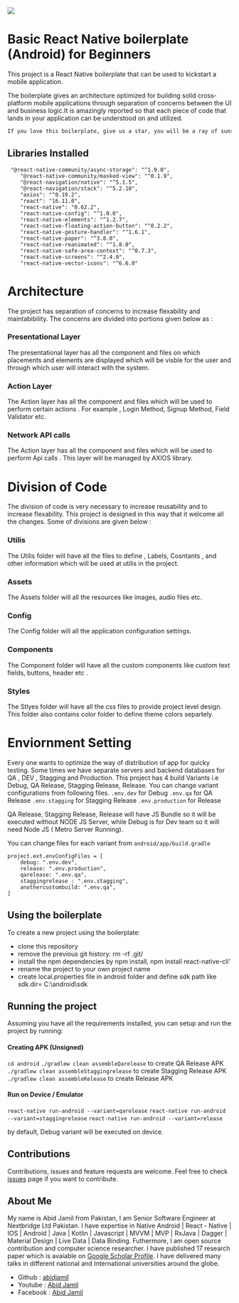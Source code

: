 
![](https://i.ibb.co/1nCDygJ/My-Post.png)
#  Basic React Native boilerplate (Android) for Beginners
This project is a React Native boilerplate that can be used to kickstart a mobile application.

The boilerplate gives an architecture optimized for building solid cross-platform mobile applications through separation of concerns between the UI and business logic.It is amazingly reported so that each piece of code that lands in your application can be understood on and utilized.

```bash
If you love this boilerplate, give us a star, you will be a ray of sunshine in our lives :)
```
## Libraries Installed 


     "@react-native-community/async-storage": "^1.9.0",
        "@react-native-community/masked-view": "^0.1.9",
        "@react-navigation/native": "^5.1.5",
        "@react-navigation/stack": "^5.2.10",
        "axios": "^0.19.2",
        "react": "16.11.0",
        "react-native": "0.62.2",
        "react-native-config": "^1.0.0",
        "react-native-elements": "^1.2.7",
        "react-native-floating-action-button": "^0.2.2",
        "react-native-gesture-handler": "^1.6.1",
        "react-native-paper": "^3.8.0",
        "react-native-reanimated": "^1.8.0",
        "react-native-safe-area-context": "^0.7.3",
        "react-native-screens": "^2.4.0",
        "react-native-vector-icons": "^6.6.0"

# Architecture
The project has separation of concerns to increase flexability and maintabibility. The concerns are divided into portions given below as : 

### Presentational Layer 
 The presentational layer has all the component and files on which placements and elements are displayed which will be visble for the user and through which user will interact with the system.
 ### Action Layer 
 The Action layer has all the component and files which will be used to perform certain actions . For example , Login Method, Signup Method, Field Validator etc.
 ### Network API calls
 The Action layer has all the component and files which will be used to perform Api calls . This layer will be managed by AXIOS library.  
 
 # Division of Code
 The division of code is very necessary to increase reusability and to increase flexability. This project is designed in this way that it welcome all the changes. Some of divisions are given below :
  ### Utilis
 The Utilis folder will have all the files to define , Labels, Cosntants , and other information which will be used at utilis in the project. 
   ### Assets
 The Assets folder will all the resources like images, audio files etc. 
   ### Config
 The Config folder will all the application configuration settings.
   ### Components
 The Component folder will have all the custom components like custom text fields, buttons, header etc .
   ### Styles
 The Stlyes folder will have all the css files to provide project level design. This folder also contains color folder to define theme colors separtely.
 
 # Enviornment Setting 
Every one wants to optimize the way of distribution of app for quicky testing. Some times we have separate servers and backend databases for QA , DEV , Stagging and Production. This project has 4 build Variants i.e Debug, QA Release, Stagging Release, Release.  You can change variant configurations from following files.
`.env.dev` for Debug
`.env.qa` for QA Release
 `.env.stagging` for Stagging Release
 `.env.production` for Release
 
 QA Release, Stagging Release, Release will have JS Bundle so it will be executed without NODE JS Server, while Debug is for Dev team so it will need Node JS ( Metro Server Running).
 
 You can change files for each variant from `android/app/build.gradle`
 
 

    project.ext.envConfigFiles = [
        debug: ".env.dev",
        release: ".env.production",
        qarelease: ".env.qa",
        staggingrelease : ".env.stagging",
        anothercustombuild: ".env.qa",
    ]
    
## Using the boilerplate 
To create a new project using the boilerplate:

- clone this repository
- remove the previous git history: rm -rf .git/
- install the npm dependencies by npm install, npm install  react-native-cli'
- rename the project to your own project name
- create local.properties file in android folder and define sdk path like sdk.dir= C\:\\android\\sdk
 
## Running the project
Assuming you have all the requirements installed, you can setup and run the project by running:

#### Creating APK (Unsigned)
`cd android`
`./gradlew clean assembleQarelease` to create QA Release APK
`./gradlew clean assembleStaggingrelease` to create Stagging Release APK
`./gradlew clean assembleRelease` to create Release APK

#### Run on Device / Emulator
`react-native run-android --variant=qarelease`
`react-native run-android --variant=staggingrelease`
`react-native run-android --variant=release`

by default, Debug variant will be executed on device. 

## Contributions 
Contributions, issues and feature requests are welcome.
Feel free to check [issues](https://github.com/abidjamil/React-Native-Boiler-Plate/issues "issues") page if you want to contribute.

## About Me
My name is Abid Jamil from Pakistan, I am Senior Software Engineer at Nextbridge Ltd Pakistan. I have expertise in Native Android | React - Native | IOS | Android | Java | Kotlin | Javascript | MVVM | MVP | RxJava | Dagger | Material Design | Live Data | Data Binding. Futhermore, I am open source contribution and computer science researcher. I have published 17 research paper which is avaiable on [Google Scholar Profile](https://scholar.google.com/citations?user=sl7oXNsAAAAJ&hl=en "Google Scholar Profile").  I have delivered many talks in different national and International universities around the globe. 

- Github : [abidjamil ](https://github.com/abidjamil "abidjamil ")
- Youtube : [Abid Jamil](https://www.youtube.com/channel/UCzhsWt46D-oOX5VyubOS3jQ "Abid Jamil")
- Facebook : [Abid Jamil](http://www.facebook.com/chabidgill "Abid Jamil")


